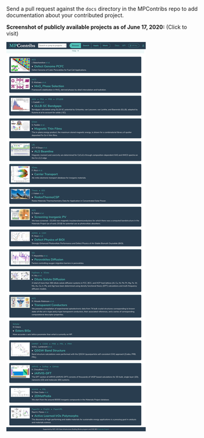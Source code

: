 Send a pull request against the `docs` directory in the MPContribs repo to add documentation about
your contributed project.

**Screenshot of publicly available projects as of June 17, 2020:**
(Click to visit)

[![overview](overview.png)](https://contribs.materialsproject.org)
